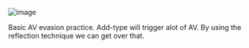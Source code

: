 ![image](https://github.com/VietTheBarbarian/Calling-Win32-without-Add-type/assets/56415307/4e0a0c1f-23f4-41dc-bb41-ae4cdf6941a2)

Basic AV evasion practice. Add-type will trigger alot of AV. By using the reflection technique we can get over that.
